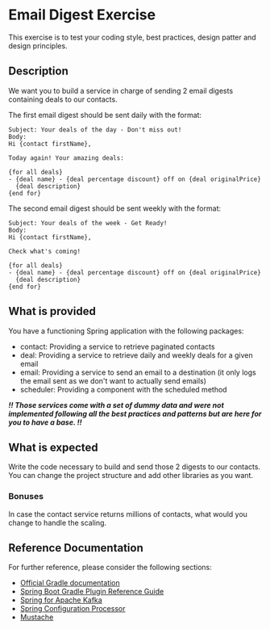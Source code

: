 # Email Digest Exercise

This exercise is to test your coding style, best practices, design patter and design principles.

## Description

We want you to build a service in charge of sending 2 email digests containing deals to our contacts.

The first email digest should be sent daily with the format:
```text
Subject: Your deals of the day - Don't miss out!
Body:
Hi {contact firstName},

Today again! Your amazing deals:

{for all deals}
- {deal name} - {deal percentage discount} off on {deal originalPrice}
  {deal description}
{end for}
```

The second email digest should be sent weekly with the format:
```text
Subject: Your deals of the week - Get Ready!
Body:
Hi {contact firstName},

Check what's coming!

{for all deals}
- {deal name} - {deal percentage discount} off on {deal originalPrice}
  {deal description}
{end for}
```

## What is provided

You have a functioning Spring application with the following packages:

* contact: Providing a service to retrieve paginated contacts
* deal: Providing a service to retrieve daily and weekly deals for a given email
* email: Providing a service to send an email to a destination (it only logs the email sent as we don't want to actually send emails)
* scheduler: Providing a component with the scheduled method

_**!! Those services come with a set of dummy data and were not implemented following all the best practices and patterns but are here for you to have a base. !!**_

## What is expected

Write the code necessary to build and send those 2 digests to our contacts.
You can change the project structure and add other libraries as you want.

### Bonuses

In case the contact service returns millions of contacts, what would you change to handle the scaling.

## Reference Documentation

For further reference, please consider the following sections:

* [Official Gradle documentation](https://docs.gradle.org)
* [Spring Boot Gradle Plugin Reference Guide](https://docs.spring.io/spring-boot/docs/2.5.2/gradle-plugin/reference/html/)
* [Spring for Apache Kafka](https://docs.spring.io/spring-boot/docs/2.5.2/reference/htmlsingle/#boot-features-kafka)
* [Spring Configuration Processor](https://docs.spring.io/spring-boot/docs/2.5.2/reference/htmlsingle/#configuration-metadata-annotation-processor)
* [Mustache](https://docs.spring.io/spring-boot/docs/2.5.2/reference/htmlsingle/#boot-features-spring-mvc-template-engines)

